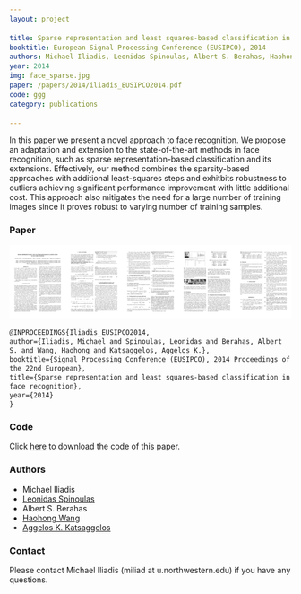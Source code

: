 ```yaml
---
layout: project

title: Sparse representation and least squares-based classification in face recognition
booktitle: European Signal Processing Conference (EUSIPCO), 2014
authors: Michael Iliadis, Leonidas Spinoulas, Albert S. Berahas, Haohong Wang, Aggelos K. Katsaggelos
year: 2014
img: face_sparse.jpg
paper: /papers/2014/iliadis_EUSIPCO2014.pdf
code: ggg
category: publications

---
```


In this paper we present a novel approach to face recognition.
We propose an adaptation and extension to the
state-of-the-art methods in face recognition, such as sparse
representation-based classification and its extensions. Effectively,
our method combines the sparsity-based approaches
with additional least-squares steps and exhitbits robustness to
outliers achieving significant performance improvement with
little additional cost. This approach also mitigates the need
for a large number of training images since it proves robust to
varying number of training samples.

### Paper


<a href="{{ page.paper }}">
<img src="/img/publications/paper_img/face_sparse_paper.png" >
</a>

<pre><code>@INPROCEEDINGS{Iliadis_EUSIPCO2014,
author={Iliadis, Michael and Spinoulas, Leonidas and Berahas, Albert S. and Wang, Haohong and Katsaggelos, Aggelos K.},
booktitle={Signal Processing Conference (EUSIPCO), 2014 Proceedings of the 22nd European},
title={Sparse representation and least squares-based classification in face recognition},
year={2014}
}</code></pre>

### Code
Click [here](gggg) to download the code of this paper.

### Authors 

* Michael Iliadis
* [Leonidas Spinoulas](http://ivpl.eecs.northwestern.edu/user/LSpinoulas)
* Albert S. Berahas
* [Haohong Wang](http://users.eecs.northwestern.edu/~haohong/)
* [Aggelos K. Katsaggelos](http://ivpl.eecs.northwestern.edu/people/akatsaggelos/)

### Contact

Please contact Michael Iliadis (miliad at u.northwestern.edu) if you have any questions.

